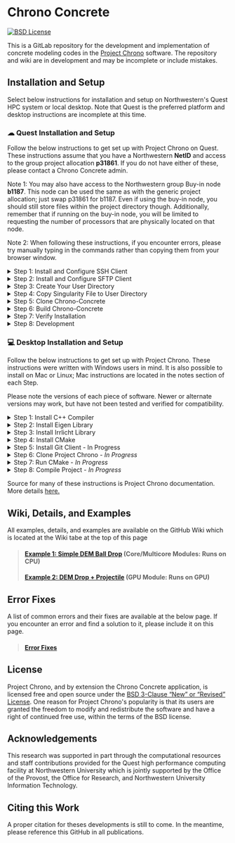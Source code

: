 # Chrono Concrete

&#x20;[![BSD License](http://www.projectchrono.org/assets/logos/chrono-bsd.svg)](LICENSE)

This is a GitLab repository for the development and implementation of concrete modeling codes in the [Project Chrono](https://www.projectchrono.org) software. The repository and wiki are in development and may be incomplete or include mistakes.

## Installation and Setup

Select below instructions for installation and setup on Northwestern's Quest HPC system or local desktop. Note that Quest is the preferred platform and desktop instructions are incomplete at this time.

### ☁ Quest Installation and Setup

Follow the below instructions to get set up with Project Chrono on Quest. These instructions assume that you have a Northwestern **NetID** and access to the group project allocation **p31861**. If you do not have either of these, please contact a Chrono Concrete admin.

Note 1: You may also have access to the Northwestern group Buy-in node **b1187**. This node can be used the same as with the generic project allocation; just swap p31861 for b1187. Even if using the buy-in node, you should still store files within the project directory though. Additionally, remember that if running on the buy-in node, you will be limited to requesting the number of processors that are physically located on that node.

Note 2: When following these instructions, if you encounter errors, please try manually typing in the commands rather than copying them from your browser window.

<details>

<summary>Step 1: Install and Configure SSH Client </summary>

Install an SSH Client

* Any SSH client should work, but we recommend PuTTY
* Download and install PuTTY from [https://www.putty.org/](https://www.putty.org/)
* After installation open PuTTY. Within the PuTTY Configuration window:
  * Enter '**quest.northwestern.edu**' for Host Name
  * Enter '**22**' for Port&#x20;
  * Enter '**Quest**' for Saved Sessions
  * Click **Save**
  * Click **Quest** which should not be added to the Session list
  * Click **Open**
* A new SSH window will open. In this window login with your Northwestern NetID and password

</details>

<details>

<summary>Step 2: Install and Configure SFTP Client</summary>

Install an SFTP Client

* Any SFTP client should work, but we recommend FileZilla
* Download and install FileZilla Client from [https://filezilla-project.org/](https://filezilla-project.org/)
* After installation open FileZilla. Within the FileZilla window:
  * Click **File** and then **Site Manager...**
  * In the opened window click **New Site** and enter 'Quest' for the name
  * Enter '**quest.northwestern.edu**' for Host&#x20;
  * Enter '**22**' for Port&#x20;
  * Enter your NetID for **User** and password for **Password**
  * Click **New Bookmark** and enter 'Projects' for the name
  * Choose any Local directory that you want
  * Enter '**/projects/p31861**' for Remote directory
  * Click **OK**
  * Click **File** and then **Site Manager...**
  * Click **Connect**
* The remote site on the right side of your window should automatically connect to the Quest Project Chrono Project and you should see a folder called **Singularity Container**

</details>

<details>

<summary>Step 3: Create Your User Directory</summary>

Create a directory for all of your developments and testing. No files/folders should be created or changed at the top-most '/projects/p31861' directory.

* Within FileZilla, enter the **Users** folder&#x20;
* Right click in the '/projects/p31861/Users' folder and select **Create Directory and Enter It**
* Name the folder with your name in the following format **LastnameFirstname**

</details>

<details>

<summary>Step 4: Copy Singularity File to User Directory</summary>

Copy the SIF file into your User Directory

* In the SSH window run the following command, being sure to replace **LastnameFirstname** with your correct directory name

<pre><code><strong>cp /projects/p31861/SingularityContainer/project-chrono-dependencies.sif /projects/p31861/Users/LastnameFirstname 
</strong></code></pre>

</details>

<details>

<summary>Step 5: Clone Chrono-Concrete</summary>

Clone the Project Chrono GitHub into your User Directory

* In the SSH window cd into your User Directory with the following command, being sure to replace **LastnameFirstname** with your correct directory name&#x20;

<pre><code><strong>cd /projects/p31861/Users/LastnameFirstname
</strong></code></pre>

* Clone the GitHub project here with the following command

```
git clone https://github.com/Concrete-Chrono-Development/chrono-concrete.git
```

* Pull updates to GitHub project - Make sure to manually type in these commands or they may not work when copy-pasted.

```
cd chrono-concrete
git pull https://github.com/Concrete-Chrono-Development/chrono-concrete.git
git submodule init​
git submodule update
```

</details>

<details>

<summary>Step 6: Build Chrono-Concrete</summary>

Copy example make script, edit, and build Project Chrono

* Copy example make script to User Directory, being sure to replace **LastnameFirstname** with your correct directory name&#x20;

<pre><code><strong>cp /projects/p31861/ExampleScripts/submit_chrono_make.sh /projects/p31861/Users/LastnameFirstname 
</strong></code></pre>

* Navigate to the newly copied 'submit\_chrono\_make.sh' file in FileZilla and double-click on it to edit. Change all instances of **LastnameFirstname** in the file to your appropriate directory and save/upload editted file back to Quest
* In your SSH client navigate to your User Directory and run the following command to submit job

```
sbatch submit_chrono_make.sh
```

You can check the status of your job with the command, being sure to replace **NetID** with your NetID:

```
squeue -u NetID
```

Once the job has completed, proceed to Step 7.

</details>

<details>

<summary>Step 7: Verify Installation</summary>

Verify proper installation of Chrono-Concrete by running a test job with MPI

* Copy example make script to User Directory, being sure to replace **LastnameFirstname** with your correct directory name&#x20;

```
cp /projects/p31861/ExampleScripts/example_submit_mpi.sh /projects/p31861/Users/LastnameFirstname 
```

* Navigate to the newly copied 'submit\_chrono\_make.sh' file in FileZilla and double-click on it to edit. Change all instances of **LastnameFirstname** in the file to your appropriate directory and save/upload editted file back to Quest
* Make an output directory, being sure to replace **LastnameFirstname** with your correct directory name&#x20;

```
mkdir /projects/p31861/Users/LastnameFirstname/outdir
```

* In your SSH client navigate to your User Directory and run the following command to submit job

```
sbatch example_submit_mpi.sh
```

You can check the status of your job with the command, being sure to replace **NetID** with your NetID:

```
squeue -u NetID
```

Once the job has completed, open the outlog file in your User Directory and confirm that the simulation ran. Then navigate to the output directory (./outdir/TestJob) and confirm that several .csv files were created.&#x20;

</details>

<details>

<summary>Step 8: Development</summary>

Code within the chrono-concrete directory can be developed as needed and be pushed/pulled to the GitHub. Please read online about how git works so that you ensure you are properly developing with everyone else.&#x20;

You can modify/copy the example .sh scripts and outdir in your User Directory to help your developments.

Please **do not** edit any files outside of your User Directory.

</details>


### 💻 Desktop Installation and Setup

Follow the below instructions to get set up with Project Chrono. These instructions were written with Windows users in mind. It is also possible to install on Mac or Linux; Mac instructions are located in the notes section of each Step.

Please note the versions of each piece of software. Newer or alternate versions may work, but have not been tested and verified for compatibility.

<details>

<summary>Step 1: Install C++ Compiler</summary>

Install Microsoft Visual Studio 2022. The [community edition of the latest Visual Studio](https://visualstudio.microsoft.com/downloads/) is available for free.

* During installation make sure to check and include _"Desktop Development with C++"_
* After installation open Visual Studio and sign-in if necessary

```
- For Mac: Use Xcode Package. Download via App Store for free - it contains the clang++ compiler.
- Notes: Other compilers were also tested (e.g. Intel C++, PGI) but they are not officially supported and maintained. While it is likely possible to build Chrono with other toolchains, this might require changes to the CMake scripts.
- Notes: Any version of Visual Studio 2019 or newer should work. Visual Studio 2017 has problems with the heavy use of inlining in recent version of Eigen. For the latest version of Chrono (specifically due to the reimplemented ANCF elements), this can result in very long compilation times or even hang ups. We recommend using VS 2019 or newer.
```

</details>

<details>

<summary>Step 2: Install Eigen Library</summary>

Download the Eigen version 3.4.0 zipped  source code. This [code is available for free](https://gitlab.com/libeigen/eigen/-/releases/3.4.0).&#x20;

* Unzip the downloaded file and store the contents in an easy-to-find location, suggested location is: C:\workspace\libraries\eigen-3.4.0

<pre><code><strong>- For Mac: Install it via homebrew: brew install eigen. Homebrew installs into /opt/homebrew since MacOS 12 Monterey and the new Apple Silicon (arm46, M1, M2...) hardware. If Eigen is not found automatically, you can search its folder with:
</strong>find /opt/homebrew -name Eigen
<strong>- Notes: Any version of Eigen 3.3.0 or newer should work. 
</strong></code></pre>

</details>

<details>

<summary>Step 3: Install Irrlicht Library</summary>

Download Irrlicht SDK version 1.8.5. This [code is available for free](https://irrlicht.sourceforge.io/?page\_id=10).&#x20;

* Unzip the downloaded file and store the contents in an easy-to-find location, suggested location is: C:\workspace\libraries\irrlicht-1.8.5

<pre><code><strong>- For Mac: The best way to install irrlicht on the Mac is: brew install irrlicht (release v.1.8.5). On MacOS 12 (Monterey) you have to set IRRLICHT_ROOT to /opt/homebrew.
</strong><strong>- Notes: Any version of Irrlicht SDK version 1.8.2 or newer should work. 
</strong></code></pre>

</details>

<details>

<summary>Step 4: Install CMake</summary>

Install CMake version 3.25.0. An installer for the [software is available for free](https://cmake.org/download/).

* During installation be sure to check for the CMake executable to be included in your Path environmental variable

<pre><code><strong>- For Mac: The CMake.app bundle also contains command line tools, you must set appropriate links to use it from the terminal. It is better to install a pure command line version via homebrew (https://brew.sh). After installing the home brew package manager type: brew install cmake in the terminal.
</strong><strong>- Notes: Any version of CMake version 1.8.2 or newer should work. 
</strong></code></pre>

</details>

<details>

<summary>Step 5: Install Git Client - In Progress</summary>

*

</details>

<details>

<summary>Step 6: Clone Project Chrono - <em>In Progress</em></summary>

*

</details>

<details>

<summary>Step 7: Run CMake - <em>In Progress</em></summary>

*

</details>

<details>

<summary>Step 8: Compile Project - <em>In Progress</em></summary>

*

</details>

Source for many of these instructions is Project Chrono documentation. More details [here.](https://api.projectchrono.org/tutorial\_install\_chrono.html)



## Wiki, Details, and Examples

All examples, details, and examples are available on the GitHub Wiki which is located at the Wiki tabe at the top of this page

> #### [Example 1: Simple DEM Ball Drop](wiki/examples/example-1-simple-dem-ball-drop.md) (Core/Multicore Modules: Runs on CPU)
>
> #### [Example 2: DEM Drop + Projectile](wiki/examples/example-1-simple-dem-ball-drop-1.md) (GPU Module: Runs on GPU)&#x20;

## Error Fixes

A list of common errors and their fixes are available at the below page. If you encounter an error and find a solution to it, please include it on this page.

> #### [Error Fixes](./#error-fixes)

## License

Project Chrono, and by extension the Chrono Concrete application, is licensed free and open source under the [BSD 3-Clause “New” or “Revised” License](https://choosealicense.com/licenses/bsd-3-clause/). One reason for Project Chrono's popularity is that its users are granted the freedom to modify and redistribute the software and have a right of continued free use, within the terms of the BSD license.

## Acknowledgements

This research was supported in part through the computational resources and staff contributions provided for the Quest high performance computing facility at Northwestern University which is jointly supported by the Office of the Provost, the Office for Research, and Northwestern University Information Technology.

## Citing this Work

A proper citation for theses developments is still to come. In the meantime, please reference this GitHub in all publications.
